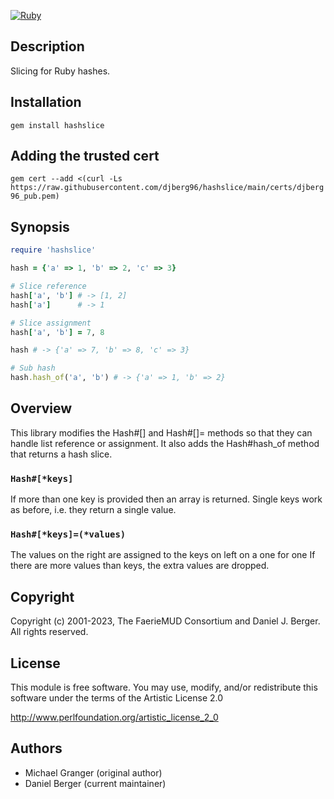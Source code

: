[![Ruby](https://github.com/djberg96/hashslice/actions/workflows/ruby.yml/badge.svg)](https://github.com/djberg96/hashslice/actions/workflows/ruby.yml)

## Description
Slicing for Ruby hashes.

## Installation
`gem install hashslice`

## Adding the trusted cert
`gem cert --add <(curl -Ls https://raw.githubusercontent.com/djberg96/hashslice/main/certs/djberg96_pub.pem)`

## Synopsis
```ruby
require 'hashslice'

hash = {'a' => 1, 'b' => 2, 'c' => 3}

# Slice reference
hash['a', 'b'] # -> [1, 2]
hash['a']      # -> 1

# Slice assignment
hash['a', 'b'] = 7, 8

hash # -> {'a' => 7, 'b' => 8, 'c' => 3}

# Sub hash
hash.hash_of('a', 'b') # -> {'a' => 1, 'b' => 2}
```

## Overview
This library modifies the Hash#[] and Hash#[]= methods so that they can
handle list reference or assignment. It also adds the Hash#hash_of method
that returns a hash slice.

### `Hash#[*keys]`
If more than one key is provided then an array is returned. Single
keys work as before, i.e. they return a single value.

### `Hash#[*keys]=(*values)`
The values on the right are assigned to the keys on left on a one for one
If there are more values than keys, the extra values are dropped.

## Copyright
Copyright (c) 2001-2023, The FaerieMUD Consortium and Daniel J. Berger.
All rights reserved.

## License
This module is free software. You may use, modify, and/or redistribute this
software under the terms of the Artistic License 2.0

http://www.perlfoundation.org/artistic_license_2_0

## Authors
* Michael Granger (original author)
* Daniel Berger (current maintainer)

